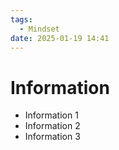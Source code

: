 ```yaml
---
tags:
  - Mindset
date: 2025-01-19 14:41
---
```


# Information

- Information 1
- Information 2
- Information 3